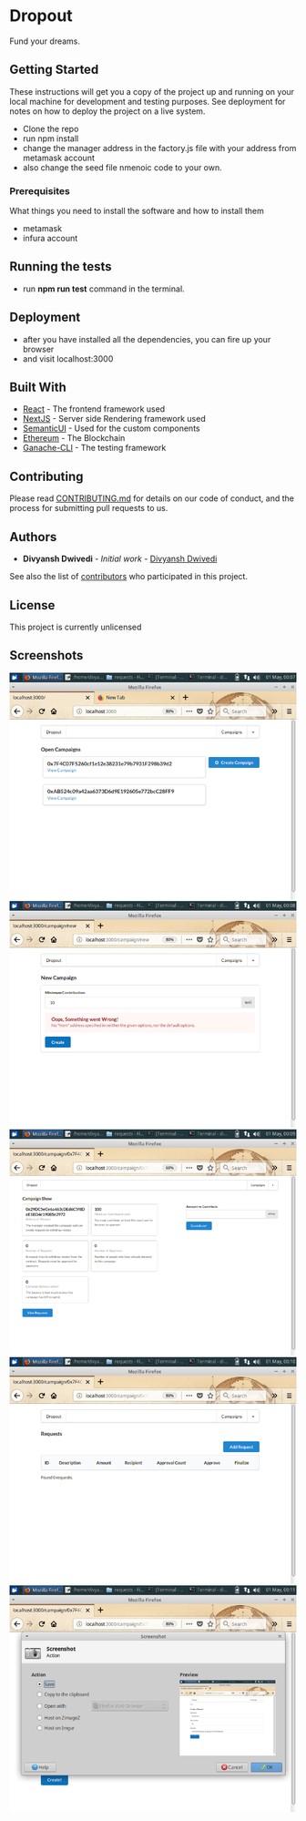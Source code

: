 # Dropout

Fund your dreams.

## Getting Started

These instructions will get you a copy of the project up and running on your local machine for development and testing purposes. See deployment for notes on how to deploy the project on a live system.

* Clone the repo
* run npm install
* change the manager address in the factory.js file with your address from metamask account
* also change the seed file nmenoic code to your own.

### Prerequisites

What things you need to install the software and how to install them

* metamask
* infura account

## Running the tests

* run __npm run test__ command in the terminal.

## Deployment

* after you have installed all the dependencies, you can fire up your browser
* and visit localhost:3000

## Built With

* [React](http://www.reactjs.org/) - The frontend framework used
* [NextJS](https://nextjs.org/) - Server side Rendering framework used
* [SemanticUI](https://semanic-ui-react.org) - Used for the custom components
* [Ethereum](https://ethereum-project.org) - The Blockchain
* [Ganache-CLI](https://truffle.org) - The testing framework

## Contributing

Please read [CONTRIBUTING.md]() for details on our code of conduct, and the process for submitting pull requests to us.

## Authors

* **Divyansh Dwivedi** - *Initial work* - [Divyansh Dwivedi](https://github.com/justdvnsh)

See also the list of [contributors](https://github.com/your/project/contributors) who participated in this project.

## License

This project is currently unlicensed

## Screenshots

![Screenshot](sc1.png)
![Screenshot](sc2.png)
![Screenshot](sc3.png)
![Screenshot](sc4.png)
![Screenshot](sc5.png)

